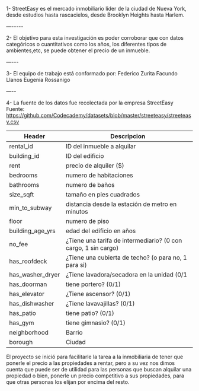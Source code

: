 1- StreetEasy es el mercado inmobiliario líder de la ciudad de Nueva York, desde estudios hasta rascacielos, desde Brooklyn Heights hasta Harlem.

—-----

2- El objetivo para esta investigación es poder corroborar que con datos categóricos o cuantitativos como los años, los diferentes tipos de ambientes,etc, se puede obtener el precio de un inmueble.

—---

3- El equipo de trabajo está conformado por:
Federico Zurita
Facundo Llanos
Eugenia Rossanigo

—--

4- La fuente de los datos fue recolectada por la empresa StreetEasy
Fuente: https://github.com/Codecademy/datasets/blob/master/streeteasy/streeteasy.csv

| Header | Descripcion |
| ------------- | ------------- |
| rental_id  | ID del inmueble a alquilar  |
| building_id  | ID del edificio  |
| rent  | precio de alquiler ($)  |
| bedrooms  | numero de habitaciones  |
| bathrooms  | numero de baños  |
| size_sqft  | tamaño en pies cuadrados  |
| min_to_subway  | distancia desde la estación de metro en minutos  |
| floor  | numero de piso  |
| building_age_yrs  | edad del edificio en años  |
| no_fee  | ¿Tiene una tarifa de intermediario? (0 con cargo, 1 sin cargo)  |
| has_roofdeck  | ¿Tiene una cubierta de techo? (o para no, 1 para si)  |
| has_washer_dryer  | ¿Tiene lavadora/secadora en la unidad (0/1  |
| has_doorman  | tiene portero? (0/1)  |
| has_elevator  | ¿Tiene ascensor? (0/1)  |
| has_dishwasher  | ¿Tiene lavavajillas? (0/1)  |
| has_patio  | tiene patio? (0/1)  |
| has_gym  | tiene gimnasio? (0/1)  |
| neighborhood  | Barrio  |
| borough  | Ciudad  |




El proyecto se inició para facilitarle la tarea a la inmobiliaria de tener que ponerle el precio a las propiedades a rentar, pero a su vez nos dimos cuenta que puede ser de utilidad para las personas que buscan alquilar una propiedad o bien, ponerle un precio competitivo a sus propiedades, para que otras personas los elijan por encima del resto. 

